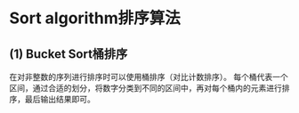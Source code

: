 Sort algorithm排序算法
===============
(1) Bucket Sort桶排序
----------------
在对非整数的序列进行排序时可以使用桶排序（对比计数排序）。
每个桶代表一个区间，通过合适的划分，将数字分类到不同的区间中，再对每个桶内的元素进行排序，最后输出结果即可。